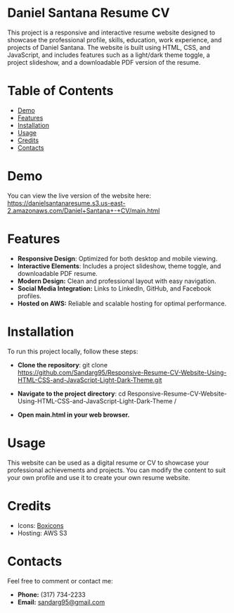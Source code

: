 # Daniel Santana Resume CV
This project is a responsive and interactive resume website designed to showcase the professional profile, skills, education, work experience, and projects of Daniel Santana. The website is built using HTML, CSS, and JavaScript, and includes features such as a light/dark theme toggle, a project slideshow, and a downloadable PDF version of the resume.

# Table of Contents
* [Demo](Demo)
* [Features](Features)
* [Installation](Installation)
* [Usage](Usage)
* [Credits](Credits)
* [Contacts](Contacts)

# Demo
You can view the live version of the website here: https://danielsantanaresume.s3.us-east-2.amazonaws.com/Daniel+Santana+-+CV/main.html

# Features
* **Responsive Design**: Optimized for both desktop and mobile viewing.
* **Interactive Elements**: Includes a project slideshow, theme toggle, and downloadable PDF resume.
* **Modern Design:** Clean and professional layout with easy navigation.
* **Social Media Integration:** Links to LinkedIn, GitHub, and Facebook profiles.
* **Hosted on AWS:** Reliable and scalable hosting for optimal performance.

# Installation
To run this project locally, follow these steps:

* **Clone the repository**:
git clone https://github.com/Sandarg95/Responsive-Resume-CV-Website-Using-HTML-CSS-and-JavaScript-Light-Dark-Theme.git

* **Navigate to the project directory**:
cd Responsive-Resume-CV-Website-Using-HTML-CSS-and-JavaScript-Light-Dark-Theme
/

* **Open main.html in your web browser.**

# Usage
This website can be used as a digital resume or CV to showcase your professional achievements and projects. You can modify the content to suit your own profile and use it to create your own resume website.

# Credits
* Icons: [Boxicons](https://boxicons.com/)
* Hosting: AWS S3
  
# Contacts
Feel free to comment or contact me:

- **Phone:** (317) 734-2233
- **Email:** [sandarg95@gmail.com](mailto:sandarg95@gmail.com)




